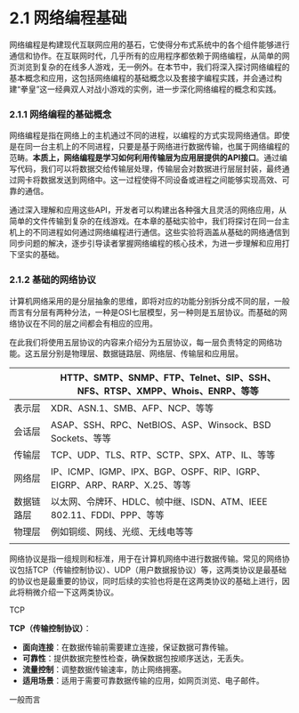 # 2.1 网络编程基础

网络编程是构建现代互联网应用的基石，它使得分布式系统中的各个组件能够进行通信和协作。在互联网时代，几乎所有的应用程序都依赖于网络编程，从简单的网页浏览到复杂的在线多人游戏，无一例外。在本节中，我们将深入探讨网络编程的基本概念和应用，这包括网络编程的基础概念以及套接字编程实践，并会通过构建“拳皇”这一经典双人对战小游戏的实例，进一步深化网络编程的概念和实践。

### 2.1.1 网络编程的基础概念

网络编程是指在网络上的主机通过不同的进程，以编程的方式实现网络通信。即使是在同一台主机上的不同进程，只要是基于网络进行数据传输，也属于网络编程的范畴。**本质上，网络编程是学习如何利用传输层为应用层提供的API接口**。通过编写代码，我们可以将数据交给传输层处理，传输层会对数据进行层层封装，最终通过网卡将数据发送到网络中。这一过程使得不同设备或进程之间能够实现高效、可靠的通信。

通过深入理解和应用这些API，开发者可以构建出各种强大且灵活的网络应用，从简单的文件传输到复杂的在线游戏。在本章的基础实验中，我们将探讨在同一台主机上的不同进程如何通过网络编程进行通信。这些实验将涵盖从基础的网络通信到同步问题的解决，逐步引导读者掌握网络编程的核心技术，为进一步理解和应用打下坚实的基础。

### 2.1.2 基础的网络协议

计算机网络采用的是分层抽象的思维，即将对应的功能分别拆分成不同的层，一般而言有分层有两种分法，一种是OSI七层模型，另一种则是五层协议。而基础的网络协议在不同的层之间都会有相应的应用。

在此我们将使用五层协议的内容来介绍分为五层协议，每一层负责特定的网络功能。这五层分别是物理层、数据链路层、网络层、传输层和应用层。

|       | HTTP、SMTP、SNMP、FTP、Telnet、SIP、SSH、NFS、RTSP、XMPP、Whois、ENRP、等等 |
| ----- | ------------------------------------------------------------- |
| 表示层   | XDR、ASN.1、SMB、AFP、NCP、等等                                      |
| 会话层   | ASAP、SSH、RPC、NetBIOS、ASP、Winsock、BSD Sockets、等等               |
| 传输层   | TCP、UDP、TLS、RTP、SCTP、SPX、ATP、IL、等等                            |
| 网络层   | IP、ICMP、IGMP、IPX、BGP、OSPF、RIP、IGRP、EIGRP、ARP、RARP、X.25、等等     |
| 数据链路层 | 以太网、令牌环、HDLC、帧中继、ISDN、ATM、IEEE 802.11、FDDI、PPP、等等             |
| 物理层   | 例如铜缆、网线、光缆、无线电等等                                              |
|       |                                                               |

网络协议是指一组规则和标准，用于在计算机网络中进行数据传输。常见的网络协议包括TCP（传输控制协议）、UDP（用户数据报协议）等，这两类协议是最基础的协议也是最重要的协议，同时后续的实验也将是在这两类协议的基础上进行，因此将稍微介绍一下这两类协议。

TCP

**TCP（传输控制协议）**：

* **面向连接**：在数据传输前需要建立连接，保证数据可靠传输。
* **可靠性**：提供数据完整性检查，确保数据包按顺序送达，无丢失。
* **流量控制**：调整数据传输速率，防止网络拥塞。
* **适用场景**：适用于需要可靠数据传输的应用，如网页浏览、电子邮件。

一般而言

